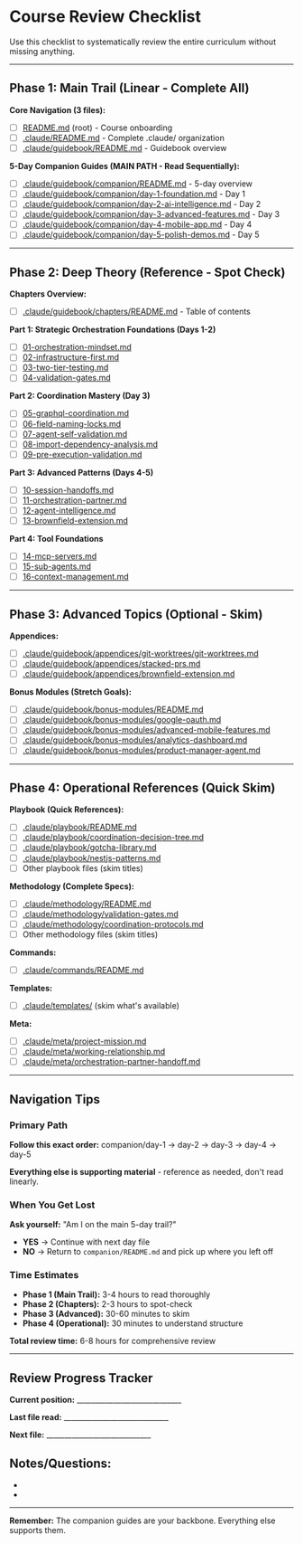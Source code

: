 # Course Review Checklist

Use this checklist to systematically review the entire curriculum without missing anything.

---

## Phase 1: Main Trail (Linear - Complete All)

**Core Navigation (3 files):**
- [ ] [README.md](../../README.md) (root) - Course onboarding
- [ ] [.claude/README.md](../README.md) - Complete .claude/ organization
- [ ] [.claude/guidebook/README.md](README.md) - Guidebook overview

**5-Day Companion Guides (MAIN PATH - Read Sequentially):**
- [ ] [.claude/guidebook/companion/README.md](companion/README.md) - 5-day overview
- [ ] [.claude/guidebook/companion/day-1-foundation.md](companion/day-1-foundation.md) - Day 1
- [ ] [.claude/guidebook/companion/day-2-ai-intelligence.md](companion/day-2-ai-intelligence.md) - Day 2
- [ ] [.claude/guidebook/companion/day-3-advanced-features.md](companion/day-3-advanced-features.md) - Day 3
- [ ] [.claude/guidebook/companion/day-4-mobile-app.md](companion/day-4-mobile-app.md) - Day 4
- [ ] [.claude/guidebook/companion/day-5-polish-demos.md](companion/day-5-polish-demos.md) - Day 5

---

## Phase 2: Deep Theory (Reference - Spot Check)

**Chapters Overview:**
- [ ] [.claude/guidebook/chapters/README.md](chapters/README.md) - Table of contents

**Part 1: Strategic Orchestration Foundations (Days 1-2)**
- [ ] [01-orchestration-mindset.md](chapters/01-orchestration-mindset.md)
- [ ] [02-infrastructure-first.md](chapters/02-infrastructure-first.md)
- [ ] [03-two-tier-testing.md](chapters/03-two-tier-testing.md)
- [ ] [04-validation-gates.md](chapters/04-validation-gates.md)

**Part 2: Coordination Mastery (Day 3)**
- [ ] [05-graphql-coordination.md](chapters/05-graphql-coordination.md)
- [ ] [06-field-naming-locks.md](chapters/06-field-naming-locks.md)
- [ ] [07-agent-self-validation.md](chapters/07-agent-self-validation.md)
- [ ] [08-import-dependency-analysis.md](chapters/08-import-dependency-analysis.md)
- [ ] [09-pre-execution-validation.md](chapters/09-pre-execution-validation.md)

**Part 3: Advanced Patterns (Days 4-5)**
- [ ] [10-session-handoffs.md](chapters/10-session-handoffs.md)
- [ ] [11-orchestration-partner.md](chapters/11-orchestration-partner.md)
- [ ] [12-agent-intelligence.md](chapters/12-agent-intelligence.md)
- [ ] [13-brownfield-extension.md](chapters/13-brownfield-extension.md)

**Part 4: Tool Foundations**
- [ ] [14-mcp-servers.md](chapters/14-mcp-servers.md)
- [ ] [15-sub-agents.md](chapters/15-sub-agents.md)
- [ ] [16-context-management.md](chapters/16-context-management.md)

---

## Phase 3: Advanced Topics (Optional - Skim)

**Appendices:**
- [ ] [.claude/guidebook/appendices/git-worktrees/git-worktrees.md](appendices/git-worktrees/git-worktrees.md)
- [ ] [.claude/guidebook/appendices/stacked-prs.md](appendices/stacked-prs.md)
- [ ] [.claude/guidebook/appendices/brownfield-extension.md](appendices/brownfield-extension.md)

**Bonus Modules (Stretch Goals):**
- [ ] [.claude/guidebook/bonus-modules/README.md](bonus-modules/README.md)
- [ ] [.claude/guidebook/bonus-modules/google-oauth.md](bonus-modules/google-oauth.md)
- [ ] [.claude/guidebook/bonus-modules/advanced-mobile-features.md](bonus-modules/advanced-mobile-features.md)
- [ ] [.claude/guidebook/bonus-modules/analytics-dashboard.md](bonus-modules/analytics-dashboard.md)
- [ ] [.claude/guidebook/bonus-modules/product-manager-agent.md](bonus-modules/product-manager-agent.md)

---

## Phase 4: Operational References (Quick Skim)

**Playbook (Quick References):**
- [ ] [.claude/playbook/README.md](../playbook/README.md)
- [ ] [.claude/playbook/coordination-decision-tree.md](../playbook/coordination-decision-tree.md)
- [ ] [.claude/playbook/gotcha-library.md](../playbook/gotcha-library.md)
- [ ] [.claude/playbook/nestjs-patterns.md](../playbook/nestjs-patterns.md)
- [ ] Other playbook files (skim titles)

**Methodology (Complete Specs):**
- [ ] [.claude/methodology/README.md](../methodology/README.md)
- [ ] [.claude/methodology/validation-gates.md](../methodology/validation-gates.md)
- [ ] [.claude/methodology/coordination-protocols.md](../methodology/coordination-protocols.md)
- [ ] Other methodology files (skim titles)

**Commands:**
- [ ] [.claude/commands/README.md](../commands/README.md)

**Templates:**
- [ ] [.claude/templates/](../templates/) (skim what's available)

**Meta:**
- [ ] [.claude/meta/project-mission.md](../meta/project-mission.md)
- [ ] [.claude/meta/working-relationship.md](../meta/working-relationship.md)
- [ ] [.claude/meta/orchestration-partner-handoff.md](../meta/orchestration-partner-handoff.md)

---

## Navigation Tips

### Primary Path
**Follow this exact order:** companion/day-1 → day-2 → day-3 → day-4 → day-5

**Everything else is supporting material** - reference as needed, don't read linearly.

### When You Get Lost
**Ask yourself:** "Am I on the main 5-day trail?"
- **YES** → Continue with next day file
- **NO** → Return to `companion/README.md` and pick up where you left off

### Time Estimates
- **Phase 1 (Main Trail):** 3-4 hours to read thoroughly
- **Phase 2 (Chapters):** 2-3 hours to spot-check
- **Phase 3 (Advanced):** 30-60 minutes to skim
- **Phase 4 (Operational):** 30 minutes to understand structure

**Total review time:** 6-8 hours for comprehensive review

---

## Review Progress Tracker

**Current position:** _____________________________

**Last file read:** _____________________________

**Next file:** _____________________________

**Notes/Questions:**
-
-
-

---

**Remember:** The companion guides are your backbone. Everything else supports them.
